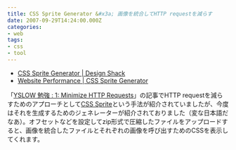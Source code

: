 ```yaml
---
title: CSS Sprite Generator &#x3a; 画像を統合してHTTP requestを減らす
date: 2007-09-29T14:24:00.000Z
categories:
- web
tags:
- css
- tool
---
```

*   [CSS Sprite Generator | Design Shack](http://www.designshack.co.uk/news/css-sprite-generator)
*   [Website Performance | CSS Sprite Generator](http://spritegen.website-performance.org/)

<!-- more -->

「[YSLOW 勉強 : 1: Minimize HTTP Requests](/blog//2007/08/yslow_1_minimize_http_requests/)」の記事でHTTP requestを減らすためのアプローチとして[CSS Sprite](http://alistapart.com/articles/sprites)という手法が紹介されていましたが、今度はそれを生成するためのジェネレーターが紹介されておりました（変な日本語だなあ）。オフセットなどを設定してzip形式で圧縮したファイルをアップロードすると、画像を統合したファイルとそれぞれの画像を呼び出すためのCSSを表示してくれます。
